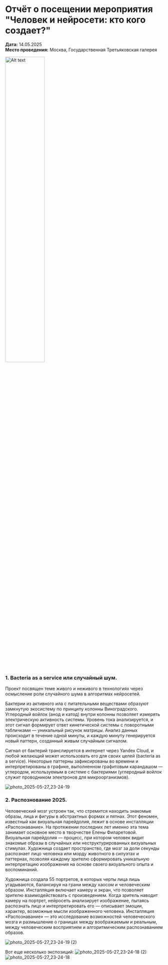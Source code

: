 # Отчёт о посещении мероприятия "Человек и нейросети: кто кого создает?"

**Дата:** 14.05.2025  
**Место проведения:** Москва, Государственная Третьяковская галерея

<img src="![photo_2025-05-14_20-25-49](https://github.com/user-attachments/assets/815eb4ef-f839-4abc-8bb2-196ecbd7ab54)" alt="Alt text" style="width: 50%; height: auto;" /> 


### 1. Bacteria as a service или случайный шум.
Проект посвящен теме живого и неживого в технологиях через осмысление роли случайного шума в алгоритмах нейросетей.

Бактерии из активного ила с питательными веществами образуют замкнутую экосистему по принципу колонны Виноградского.  Углеродный войлок (анод и катод) внутри колонны позволяет измерять электрическую активность системы.
Уровень тока анализируется, и этот сигнал формирует ответ кинетической системы с поворотными табличками — уникальный рисунок матрицы. Анализ данных происходит в течение одной минуты, и каждую минуту генерируется новый паттерн, созданный живым случайным сигналом.

Сигнал от бактерий транслируется в интернет через Yandex Cloud, и любой желающий может использовать его для своих целей (bacteria as a service).
Некоторые паттерны зафиксированы во времени и интерпретированы в графике, выполненном графитовым карандашом — углеродом, используемым в системе с бактериями (углеродный войлок служит проводником электронов для микроорганизмов).

![photo_2025-05-27_23-24-19](https://github.com/user-attachments/assets/c6c05b13-fac6-4884-9108-e6f43727e91d)

### 2. Распознование 2025.
Человеческий мозг устроен так, что стремится находить знакомые образы, лица и фигуры в абстрактных формах и пятнах. Этот феномен, известный как визуальная парейдолия, лежит в основе инсталляции «Распознавание».
На протяжении последних лет именно эта тема занимает основное место в творчестве Елены Филаретовой. Визуальная парейдолия — процесс, при котором человек видит знакомые образы в случайных или неструктурированных визуальных стимулах.
Художница создает пространство, где мозг за доли секунды распознает лицо человека или морду животного в силуэтах и паттернах, позволяя каждому зрителю сформировать уникальную интерпретацию изображения на основе своего визуального опыта и воспоминаний.

Художница создала 55 портретов, в которых черты лица лишь угадываются, балансируя на грани между хаосом и человеческим образом. Инсталляция включает камеру и экран, что позволяет зрителю взаимодействовать с произведением.
Когда зритель наводит камеру на портрет, нейросеть анализирует изображение, пытаясь распознать лицо и интерпретировать его — описывает эмоции, характер, возможные мысли изображенного человека.
Инсталляция «Распознавание» — это исследование возможностей человеческого мозга и размышление о границах между воображаемым и реальным, между человеческим восприятием и алгоритмическим распознаванием образов.

![photo_2025-05-27_23-24-19 (2)](https://github.com/user-attachments/assets/587ae780-cba3-4456-8655-392632c50912)

Вот еще несколько экспозиций:
![photo_2025-05-27_23-24-18 (2)](https://github.com/user-attachments/assets/da0363d4-9104-4e99-9f96-f3456313c01e)
![photo_2025-05-27_23-24-18](https://github.com/user-attachments/assets/5ff33d75-1ccf-48fb-ad1e-0759d8dd3980)

